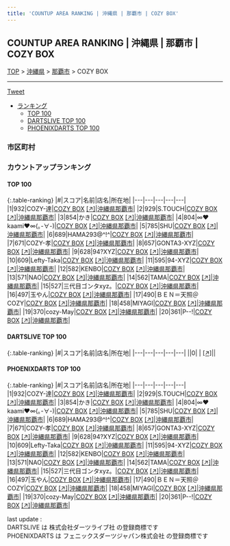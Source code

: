 ```yaml
---
title: 'COUNTUP AREA RANKING | 沖縄県 | 那覇市 | COZY BOX'
---
```

## COUNTUP AREA RANKING | 沖縄県 | 那覇市 | COZY BOX

[TOP](/darts/rank/) > [沖縄県](/darts/rank/沖縄県/) > [那覇市](/darts/rank/沖縄県/那覇市/) > COZY BOX

___

<a href="https://twitter.com/share?ref_src=twsrc%5Etfw" data-text="COUNTUP AREA RANKING | 沖縄県那覇市COZY BOX" class="twitter-share-button" data-hashtags="DARTSLIVE,PHOENIXDARTS,darts,ダーツ" data-show-count="false">Tweet</a>

* [ランキング](#カウントアップランキング)
    * [TOP 100](#top-100)
    * [DARTSLIVE TOP 100](#dartslive-top-100)
    * [PHOENIXDARTS TOP 100](#phoenixdarts-top-100)

### 市区町村

<ul>

</ul>

### カウントアップランキング

#### TOP 100



{:.table-ranking}
|#|スコア|名前|店名|所在地|
|---|---|---|---|---|
|1|932|<span class="rank-name-pd">COZY-達</span>|<a href="/darts/rank/shops/9338.html">COZY BOX</a> <a href="https://vs.phoenixdarts.com/jp/shop/shopDetailInfo/s_9338?s_seq=9338">[↗]</a>|<a href="/darts/rank/沖縄県/那覇市">沖縄県那覇市</a>|
|2|929|<span class="rank-name-pd">S.TOUCH</span>|<a href="/darts/rank/shops/9338.html">COZY BOX</a> <a href="https://vs.phoenixdarts.com/jp/shop/shopDetailInfo/s_9338?s_seq=9338">[↗]</a>|<a href="/darts/rank/沖縄県/那覇市">沖縄県那覇市</a>|
|3|854|<span class="rank-name-pd">かき</span>|<a href="/darts/rank/shops/9338.html">COZY BOX</a> <a href="https://vs.phoenixdarts.com/jp/shop/shopDetailInfo/s_9338?s_seq=9338">[↗]</a>|<a href="/darts/rank/沖縄県/那覇市">沖縄県那覇市</a>|
|4|804|<span class="rank-name-pd">∞❤︎kaami❤︎∞(｡-∀-)</span>|<a href="/darts/rank/shops/9338.html">COZY BOX</a> <a href="https://vs.phoenixdarts.com/jp/shop/shopDetailInfo/s_9338?s_seq=9338">[↗]</a>|<a href="/darts/rank/沖縄県/那覇市">沖縄県那覇市</a>|
|5|785|<span class="rank-name-pd">SHU</span>|<a href="/darts/rank/shops/9338.html">COZY BOX</a> <a href="https://vs.phoenixdarts.com/jp/shop/shopDetailInfo/s_9338?s_seq=9338">[↗]</a>|<a href="/darts/rank/沖縄県/那覇市">沖縄県那覇市</a>|
|6|689|<span class="rank-name-pd">HAMA293@^!^</span>|<a href="/darts/rank/shops/9338.html">COZY BOX</a> <a href="https://vs.phoenixdarts.com/jp/shop/shopDetailInfo/s_9338?s_seq=9338">[↗]</a>|<a href="/darts/rank/沖縄県/那覇市">沖縄県那覇市</a>|
|7|671|<span class="rank-name-pd">COZY-孝</span>|<a href="/darts/rank/shops/9338.html">COZY BOX</a> <a href="https://vs.phoenixdarts.com/jp/shop/shopDetailInfo/s_9338?s_seq=9338">[↗]</a>|<a href="/darts/rank/沖縄県/那覇市">沖縄県那覇市</a>|
|8|657|<span class="rank-name-pd">GONTA3-XYZ</span>|<a href="/darts/rank/shops/9338.html">COZY BOX</a> <a href="https://vs.phoenixdarts.com/jp/shop/shopDetailInfo/s_9338?s_seq=9338">[↗]</a>|<a href="/darts/rank/沖縄県/那覇市">沖縄県那覇市</a>|
|9|628|<span class="rank-name-pd">94?XYZ</span>|<a href="/darts/rank/shops/9338.html">COZY BOX</a> <a href="https://vs.phoenixdarts.com/jp/shop/shopDetailInfo/s_9338?s_seq=9338">[↗]</a>|<a href="/darts/rank/沖縄県/那覇市">沖縄県那覇市</a>|
|10|609|<span class="rank-name-pd">Lefty-Taka</span>|<a href="/darts/rank/shops/9338.html">COZY BOX</a> <a href="https://vs.phoenixdarts.com/jp/shop/shopDetailInfo/s_9338?s_seq=9338">[↗]</a>|<a href="/darts/rank/沖縄県/那覇市">沖縄県那覇市</a>|
|11|595|<span class="rank-name-pd">94-XYZ</span>|<a href="/darts/rank/shops/9338.html">COZY BOX</a> <a href="https://vs.phoenixdarts.com/jp/shop/shopDetailInfo/s_9338?s_seq=9338">[↗]</a>|<a href="/darts/rank/沖縄県/那覇市">沖縄県那覇市</a>|
|12|582|<span class="rank-name-pd">KENBO</span>|<a href="/darts/rank/shops/9338.html">COZY BOX</a> <a href="https://vs.phoenixdarts.com/jp/shop/shopDetailInfo/s_9338?s_seq=9338">[↗]</a>|<a href="/darts/rank/沖縄県/那覇市">沖縄県那覇市</a>|
|13|571|<span class="rank-name-pd">NAO</span>|<a href="/darts/rank/shops/9338.html">COZY BOX</a> <a href="https://vs.phoenixdarts.com/jp/shop/shopDetailInfo/s_9338?s_seq=9338">[↗]</a>|<a href="/darts/rank/沖縄県/那覇市">沖縄県那覇市</a>|
|14|562|<span class="rank-name-pd">TAMA</span>|<a href="/darts/rank/shops/9338.html">COZY BOX</a> <a href="https://vs.phoenixdarts.com/jp/shop/shopDetailInfo/s_9338?s_seq=9338">[↗]</a>|<a href="/darts/rank/沖縄県/那覇市">沖縄県那覇市</a>|
|15|527|<span class="rank-name-pd">三代目ゴンタxyz。</span>|<a href="/darts/rank/shops/9338.html">COZY BOX</a> <a href="https://vs.phoenixdarts.com/jp/shop/shopDetailInfo/s_9338?s_seq=9338">[↗]</a>|<a href="/darts/rank/沖縄県/那覇市">沖縄県那覇市</a>|
|16|497|<span class="rank-name-pd">玉やん</span>|<a href="/darts/rank/shops/9338.html">COZY BOX</a> <a href="https://vs.phoenixdarts.com/jp/shop/shopDetailInfo/s_9338?s_seq=9338">[↗]</a>|<a href="/darts/rank/沖縄県/那覇市">沖縄県那覇市</a>|
|17|490|<span class="rank-name-pd">ＢＥＮ＝天照＠COZY</span>|<a href="/darts/rank/shops/9338.html">COZY BOX</a> <a href="https://vs.phoenixdarts.com/jp/shop/shopDetailInfo/s_9338?s_seq=9338">[↗]</a>|<a href="/darts/rank/沖縄県/那覇市">沖縄県那覇市</a>|
|18|458|<span class="rank-name-pd">MIYAGI</span>|<a href="/darts/rank/shops/9338.html">COZY BOX</a> <a href="https://vs.phoenixdarts.com/jp/shop/shopDetailInfo/s_9338?s_seq=9338">[↗]</a>|<a href="/darts/rank/沖縄県/那覇市">沖縄県那覇市</a>|
|19|370|<span class="rank-name-pd">cozy-May</span>|<a href="/darts/rank/shops/9338.html">COZY BOX</a> <a href="https://vs.phoenixdarts.com/jp/shop/shopDetailInfo/s_9338?s_seq=9338">[↗]</a>|<a href="/darts/rank/沖縄県/那覇市">沖縄県那覇市</a>|
|20|361|<span class="rank-name-pd">P--!</span>|<a href="/darts/rank/shops/9338.html">COZY BOX</a> <a href="https://vs.phoenixdarts.com/jp/shop/shopDetailInfo/s_9338?s_seq=9338">[↗]</a>|<a href="/darts/rank/沖縄県/那覇市">沖縄県那覇市</a>|


#### DARTSLIVE TOP 100



{:.table-ranking}
|#|スコア|名前|店名|所在地|
|---|---|---|---|---|
||0|<span class="rank-name-dl"> </span>|<a href="/darts/rank/shops/.html"></a> <a href="">[↗]</a>|<a href="/darts/rank//"></a>|


#### PHOENIXDARTS TOP 100



{:.table-ranking}
|#|スコア|名前|店名|所在地|
|---|---|---|---|---|
|1|932|<span class="rank-name-pd">COZY-達</span>|<a href="/darts/rank/shops/9338.html">COZY BOX</a> <a href="https://vs.phoenixdarts.com/jp/shop/shopDetailInfo/s_9338?s_seq=9338">[↗]</a>|<a href="/darts/rank/沖縄県/那覇市">沖縄県那覇市</a>|
|2|929|<span class="rank-name-pd">S.TOUCH</span>|<a href="/darts/rank/shops/9338.html">COZY BOX</a> <a href="https://vs.phoenixdarts.com/jp/shop/shopDetailInfo/s_9338?s_seq=9338">[↗]</a>|<a href="/darts/rank/沖縄県/那覇市">沖縄県那覇市</a>|
|3|854|<span class="rank-name-pd">かき</span>|<a href="/darts/rank/shops/9338.html">COZY BOX</a> <a href="https://vs.phoenixdarts.com/jp/shop/shopDetailInfo/s_9338?s_seq=9338">[↗]</a>|<a href="/darts/rank/沖縄県/那覇市">沖縄県那覇市</a>|
|4|804|<span class="rank-name-pd">∞❤︎kaami❤︎∞(｡-∀-)</span>|<a href="/darts/rank/shops/9338.html">COZY BOX</a> <a href="https://vs.phoenixdarts.com/jp/shop/shopDetailInfo/s_9338?s_seq=9338">[↗]</a>|<a href="/darts/rank/沖縄県/那覇市">沖縄県那覇市</a>|
|5|785|<span class="rank-name-pd">SHU</span>|<a href="/darts/rank/shops/9338.html">COZY BOX</a> <a href="https://vs.phoenixdarts.com/jp/shop/shopDetailInfo/s_9338?s_seq=9338">[↗]</a>|<a href="/darts/rank/沖縄県/那覇市">沖縄県那覇市</a>|
|6|689|<span class="rank-name-pd">HAMA293@^!^</span>|<a href="/darts/rank/shops/9338.html">COZY BOX</a> <a href="https://vs.phoenixdarts.com/jp/shop/shopDetailInfo/s_9338?s_seq=9338">[↗]</a>|<a href="/darts/rank/沖縄県/那覇市">沖縄県那覇市</a>|
|7|671|<span class="rank-name-pd">COZY-孝</span>|<a href="/darts/rank/shops/9338.html">COZY BOX</a> <a href="https://vs.phoenixdarts.com/jp/shop/shopDetailInfo/s_9338?s_seq=9338">[↗]</a>|<a href="/darts/rank/沖縄県/那覇市">沖縄県那覇市</a>|
|8|657|<span class="rank-name-pd">GONTA3-XYZ</span>|<a href="/darts/rank/shops/9338.html">COZY BOX</a> <a href="https://vs.phoenixdarts.com/jp/shop/shopDetailInfo/s_9338?s_seq=9338">[↗]</a>|<a href="/darts/rank/沖縄県/那覇市">沖縄県那覇市</a>|
|9|628|<span class="rank-name-pd">94?XYZ</span>|<a href="/darts/rank/shops/9338.html">COZY BOX</a> <a href="https://vs.phoenixdarts.com/jp/shop/shopDetailInfo/s_9338?s_seq=9338">[↗]</a>|<a href="/darts/rank/沖縄県/那覇市">沖縄県那覇市</a>|
|10|609|<span class="rank-name-pd">Lefty-Taka</span>|<a href="/darts/rank/shops/9338.html">COZY BOX</a> <a href="https://vs.phoenixdarts.com/jp/shop/shopDetailInfo/s_9338?s_seq=9338">[↗]</a>|<a href="/darts/rank/沖縄県/那覇市">沖縄県那覇市</a>|
|11|595|<span class="rank-name-pd">94-XYZ</span>|<a href="/darts/rank/shops/9338.html">COZY BOX</a> <a href="https://vs.phoenixdarts.com/jp/shop/shopDetailInfo/s_9338?s_seq=9338">[↗]</a>|<a href="/darts/rank/沖縄県/那覇市">沖縄県那覇市</a>|
|12|582|<span class="rank-name-pd">KENBO</span>|<a href="/darts/rank/shops/9338.html">COZY BOX</a> <a href="https://vs.phoenixdarts.com/jp/shop/shopDetailInfo/s_9338?s_seq=9338">[↗]</a>|<a href="/darts/rank/沖縄県/那覇市">沖縄県那覇市</a>|
|13|571|<span class="rank-name-pd">NAO</span>|<a href="/darts/rank/shops/9338.html">COZY BOX</a> <a href="https://vs.phoenixdarts.com/jp/shop/shopDetailInfo/s_9338?s_seq=9338">[↗]</a>|<a href="/darts/rank/沖縄県/那覇市">沖縄県那覇市</a>|
|14|562|<span class="rank-name-pd">TAMA</span>|<a href="/darts/rank/shops/9338.html">COZY BOX</a> <a href="https://vs.phoenixdarts.com/jp/shop/shopDetailInfo/s_9338?s_seq=9338">[↗]</a>|<a href="/darts/rank/沖縄県/那覇市">沖縄県那覇市</a>|
|15|527|<span class="rank-name-pd">三代目ゴンタxyz。</span>|<a href="/darts/rank/shops/9338.html">COZY BOX</a> <a href="https://vs.phoenixdarts.com/jp/shop/shopDetailInfo/s_9338?s_seq=9338">[↗]</a>|<a href="/darts/rank/沖縄県/那覇市">沖縄県那覇市</a>|
|16|497|<span class="rank-name-pd">玉やん</span>|<a href="/darts/rank/shops/9338.html">COZY BOX</a> <a href="https://vs.phoenixdarts.com/jp/shop/shopDetailInfo/s_9338?s_seq=9338">[↗]</a>|<a href="/darts/rank/沖縄県/那覇市">沖縄県那覇市</a>|
|17|490|<span class="rank-name-pd">ＢＥＮ＝天照＠COZY</span>|<a href="/darts/rank/shops/9338.html">COZY BOX</a> <a href="https://vs.phoenixdarts.com/jp/shop/shopDetailInfo/s_9338?s_seq=9338">[↗]</a>|<a href="/darts/rank/沖縄県/那覇市">沖縄県那覇市</a>|
|18|458|<span class="rank-name-pd">MIYAGI</span>|<a href="/darts/rank/shops/9338.html">COZY BOX</a> <a href="https://vs.phoenixdarts.com/jp/shop/shopDetailInfo/s_9338?s_seq=9338">[↗]</a>|<a href="/darts/rank/沖縄県/那覇市">沖縄県那覇市</a>|
|19|370|<span class="rank-name-pd">cozy-May</span>|<a href="/darts/rank/shops/9338.html">COZY BOX</a> <a href="https://vs.phoenixdarts.com/jp/shop/shopDetailInfo/s_9338?s_seq=9338">[↗]</a>|<a href="/darts/rank/沖縄県/那覇市">沖縄県那覇市</a>|
|20|361|<span class="rank-name-pd">P--!</span>|<a href="/darts/rank/shops/9338.html">COZY BOX</a> <a href="https://vs.phoenixdarts.com/jp/shop/shopDetailInfo/s_9338?s_seq=9338">[↗]</a>|<a href="/darts/rank/沖縄県/那覇市">沖縄県那覇市</a>|


<div class="footer border-top border-gray-light mt-5 pt-3 text-right text-gray">
    last update : <span style="font-weight: italic" id="foot_last_modified"></span><br />
    DARTSLIVE は 株式会社ダーツライブ社 の登録商標です<br />
    PHOENIXDARTS は フェニックスダーツジャパン株式会社 の登録商標です<br />
</div>

<script src="https://cdnjs.cloudflare.com/ajax/libs/jquery.tablesorter/2.31.3/js/jquery.tablesorter.min.js" integrity="sha512-qzgd5cYSZcosqpzpn7zF2ZId8f/8CHmFKZ8j7mU4OUXTNRd5g+ZHBPsgKEwoqxCtdQvExE5LprwwPAgoicguNg==" crossorigin="anonymous" referrerpolicy="no-referrer"></script>
<link rel="stylesheet" href="https://cdnjs.cloudflare.com/ajax/libs/jquery.tablesorter/2.31.3/css/theme.default.min.css" integrity="sha512-wghhOJkjQX0Lh3NSWvNKeZ0ZpNn+SPVXX1Qyc9OCaogADktxrBiBdKGDoqVUOyhStvMBmJQ8ZdMHiR3wuEq8+w==" crossorigin="anonymous" referrerpolicy="no-referrer" />
<script>
$(function() {
    $(".table-ranking").tablesorter({sortList:[[0, 0]]});
    $("#foot_last_modified").text(formatDate(new Date(document.lastModified), 'yyyy-MM-dd HH:mm:ss'));
});
</script>

<script async src="https://platform.twitter.com/widgets.js" charset="utf-8"></script>